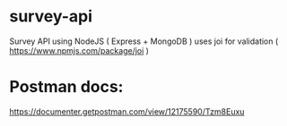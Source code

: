 # survey-api
Survey API using NodeJS ( Express + MongoDB )
uses joi for validation ( https://www.npmjs.com/package/joi )

# Postman docs: 
https://documenter.getpostman.com/view/12175590/Tzm8Euxu
